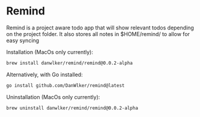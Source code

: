 # Remind

Remind is a project aware todo app that will show relevant todos depending on the project folder. It also stores all notes in $HOME/remind/ to allow for easy syncing

Installation (MacOs only currently):

```sh
brew install danwlker/remind/remind@0.0.2-alpha
```

Alternatively, with Go installed:

```sh
go install github.com/DanWlker/remind@latest
```

Uninstallation (MacOs only currently):

```sh
brew uninstall danwlker/remind/remind@0.0.2-alpha

```
